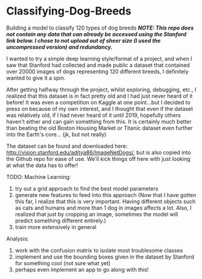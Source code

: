 # Classifying-Dog-Breeds
Building a model to classify 120 types of dog breeds 
***NOTE: This repo does not contain any data that can already be accessed using the Stanford link below. I chose to not upload out of sheer size (I used the uncompressed version) and redundancy.***

I wanted to try a simple deep learning style/format of a project, and when I saw that Stanford had collected and made public a dataset that contained over 20000 images of dogs representing 120 different breeds, I definitely wanted to give it a spin.

After getting halfway through the project, whilst exploring, debugging, etc., I realized that this dataset is in fact pretty old and I had just never heard of it before! It was even a competition on Kaggle at one point...but I decided to press on because of my own interest, and I thought that even if the dataset was relatively old, if I had never heard of it until 2019, hopefully others haven't either and can gain something from this. It is certainly much better than beating the old Boston Housing Market or Titanic dataset even further into the Earth's core... (jk, but not really)

The dataset can be found and downloaded here: http://vision.stanford.edu/aditya86/ImageNetDogs/, but is also copied into the Github repo for ease of use. We'll kick things off here with just looking at what the data has to offer!

TODO:
Machine Learning:

1) try out a grid approach to find the best model parameters
2) generate new features to feed into this approach (Now that I have gotten this far, I realize that this is very important.      Having different objects such as cats and humans and more than 1 dog in images affects a lot. Also, I realized that just      by cropping an image, sometimes the model will predict something different entirely.)
3) train more extensively in general

Analysis:
1) work with the confusion matrix to isolate most troublesome classes
2) implement and use the bounding boxes given in the dataset by Stanford for something cool (not sure what yet)
3) perhaps even implement an app to go along with this!
